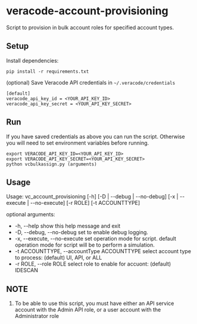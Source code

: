 # veracode-account-provisioning
 Script to provision in bulk account roles for specified account types.

## Setup

Install dependencies:

    pip install -r requirements.txt

(optional) Save Veracode API credentials in `~/.veracode/credentials`

    [default]
    veracode_api_key_id = <YOUR_API_KEY_ID>
    veracode_api_key_secret = <YOUR_API_KEY_SECRET>

## Run

If you have saved credentials as above you can run the script. Otherwise you will need to set environment variables before running.

    export VERACODE_API_KEY_ID=<YOUR_API_KEY_ID>
    export VERACODE_API_KEY_SECRET=<YOUR_API_KEY_SECRET>
    python vcbulkassign.py (arguments)


## Usage
Usage: vc_account_provisioning [-h] [-D | --debug | --no-debug] [-x | --execute | --no-execute] [-r ROLE] [-t ACCOUNTTYPE]

optional arguments:
*  -h, --help                    show this help message and exit
*  -D, --debug, --no-debug       set to enable debug logging.
*  -x, --execute, --no-execute   set operation mode for script. default operation mode for script will be to perform a simulation.
*  -t ACCOUNTTYPE, --accountType ACCOUNTTYPE
                                 select account type to process: (default) UI, API, or ALL
*  -r ROLE, --role ROLE          select role to enable for accuont: (default) IDESCAN


## NOTE

1. To be able to use this script, you must have either an API service account with the Admin API role, or a user account with the Administrator role
